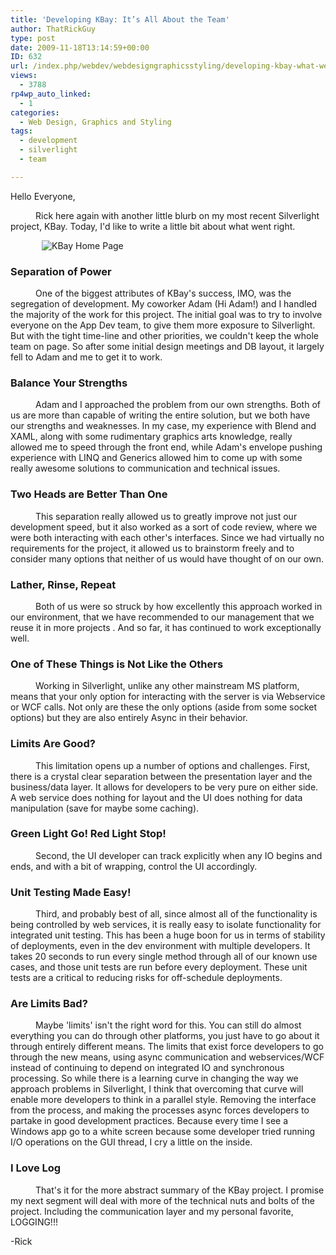 ```yaml
---
title: 'Developing KBay: It’s All About the Team'
author: ThatRickGuy
type: post
date: 2009-11-18T13:14:59+00:00
ID: 632
url: /index.php/webdev/webdesigngraphicsstyling/developing-kbay-what-went-right/
views:
  - 3788
rp4wp_auto_linked:
  - 1
categories:
  - Web Design, Graphics and Styling
tags:
  - development
  - silverlight
  - team

---
```

Hello Everyone,

<p style="text-indent: 30pt;">
  Rick here again with another little blurb on my most recent Silverlight project, KBay. Today, I'd like to write a little bit about what went right.
</p>

<img src="http://ringdev.com/code/KBayHome.PNG" alt="KBay Home Page" title="KBay Home Page " style="margin-left:50px;" />

### Separation of Power

<p style="text-indent: 30pt;">
  One of the biggest attributes of KBay's success, IMO, was the segregation of development. My coworker Adam (Hi Adam!) and I handled the majority of the work for this project. The initial goal was to try to involve everyone on the App Dev team, to give them more exposure to Silverlight. But with the tight time-line and other priorities, we couldn't keep the whole team on page. So after some initial design meetings and DB layout, it largely fell to Adam and me to get it to work.
</p>

### Balance Your Strengths

<p style="text-indent: 30pt;">
  Adam and I approached the problem from our own strengths. Both of us are more than capable of writing the entire solution, but we both have our strengths and weaknesses. In my case, my experience with Blend and XAML, along with some rudimentary graphics arts knowledge, really allowed me to speed through the front end, while Adam's envelope pushing experience with LINQ and Generics allowed him to come up with some really awesome solutions to communication and technical issues.
</p>

### Two Heads are Better Than One

<p style="text-indent: 30pt;">
  This separation really allowed us to greatly improve not just our development speed, but it also worked as a sort of code review, where we were both interacting with each other's interfaces. Since we had virtually no requirements for the project, it allowed us to brainstorm freely and to consider many options that neither of us would have thought of on our own.
</p>

### Lather, Rinse, Repeat

<p style="text-indent: 30pt;">
  Both of us were so struck by how excellently this approach worked in our environment, that we have recommended to our management that we reuse it in more projects . And so far, it has continued to work exceptionally well.
</p>

### One of These Things is Not Like the Others

<p style="text-indent: 30pt;">
  Working in Silverlight, unlike any other mainstream MS platform, means that your only option for interacting with the server is via Webservice or WCF calls. Not only are these the only options (aside from some socket options) but they are also entirely Async in their behavior.
</p>

### Limits Are Good?

<p style="text-indent: 30pt;">
  This limitation opens up a number of options and challenges. First, there is a crystal clear separation between the presentation layer and the business/data layer. It allows for developers to be very pure on either side. A web service does nothing for layout and the UI does nothing for data manipulation (save for maybe some caching).
</p>

### Green Light Go! Red Light Stop!

<p style="text-indent: 30pt;">
  Second, the UI developer can track explicitly when any IO begins and ends, and with a bit of wrapping, control the UI accordingly.
</p>

### Unit Testing Made Easy!

<p style="text-indent: 30pt;">
  Third, and probably best of all, since almost all of the functionality is being controlled by web services, it is really easy to isolate functionality for integrated unit testing. This has been a huge boon for us in terms of stability of deployments, even in the dev environment with multiple developers. It takes 20 seconds to run every single method through all of our known use cases, and those unit tests are run before every deployment. These unit tests are a critical to reducing risks for off-schedule deployments.
</p>

### Are Limits Bad?

<p style="text-indent: 30pt;">
  Maybe 'limits' isn't the right word for this. You can still do almost everything you can do through other platforms, you just have to go about it through entirely different means. The limits that exist force developers to go through the new means, using async communication and webservices/WCF instead of continuing to depend on integrated IO and synchronous processing. So while there is a learning curve in changing the way we approach problems in Silverlight, I think that overcoming that curve will enable more developers to think in a parallel style. Removing the interface from the process, and making the processes async forces developers to partake in good development practices. Because every time I see a Windows app go to a white screen because some developer tried running I/O operations on the GUI thread, I cry a little on the inside.
</p>

### I Love Log

<p style="text-indent: 30pt;">
  That's it for the more abstract summary of the KBay project. I promise my next segment will deal with more of the technical nuts and bolts of the project. Including the communication layer and my personal favorite, LOGGING!!!
</p>

-Rick